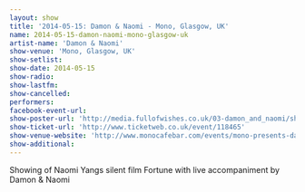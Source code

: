 ```yaml
---
layout: show
title: '2014-05-15: Damon & Naomi - Mono, Glasgow, UK'
name: 2014-05-15-damon-naomi-mono-glasgow-uk
artist-name: 'Damon & Naomi'
show-venue: 'Mono, Glasgow, UK'
show-setlist: 
show-date: 2014-05-15
show-radio: 
show-lastfm: 
show-cancelled: 
performers: 
facebook-event-url: 
show-poster-url: 'http://media.fullofwishes.co.uk/03-damon_and_naomi/show_assets/2014-05-15/2014-05-15-damon-and-naomi-mono.jpg'
show-ticket-url: 'http://www.ticketweb.co.uk/event/118465'
show-venue-website: 'http://www.monocafebar.com/events/mono-presents-damon-naomi-plus-special-guests/'
show-additional: 
---
```

Showing of Naomi Yangs silent film Fortune with live accompaniment by Damon & Naomi
